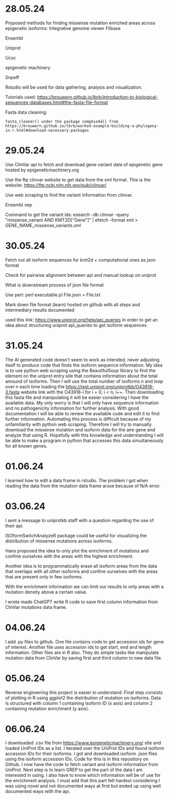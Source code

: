 # 28.05.24

Proposed methods for finding missense mutation enriched areas across epigenetic isoforms:
Integrative genome viewer
Flibase

Ensembl

Uniprot

Ucsc

epigenetic machinery

Snpeff

Rstudio will be used for data gathering, analysis and visualization.

Tutorials used:
	https://brouwern.github.io/lbrb/introduction-to-biological-sequences-databases.html#the-fasta-file-format


Fasta data cleaning:

	fasta_cleaner() under the package compbio4all from https://brouwern.github.io/lbrb/worked-example-building-a-phylogeny-in-r.html#download-necessary-packages 


# 29.05.24

Use ClinVar api to fetch and download gene variant data of epigenetic gene hosted by epigeneticmachinery.org

Use the ftp clinvar website to get data from the xml format. This is the website: ​​https://ftp.ncbi.nlm.nih.gov/pub/clinvar/ 

Use web scraping to find the variant information from clinvar.

Ensembl vep

Command to get the variant ids:
esearch -db clinvar -query "missense_variant AND KMT2D["Gene"]" | efetch -format xml > GENE_NAME_missense_variants.xml

# 30.05.24

Fetch out all isoform sequences for kmt2d + computational ones as json format

Check for pairwise alignment between api and manual lookup on uniprot

What is downstream process of json file format

Use perl: perl executable.pl File.json > File.txt

Mark down file format (learn) hosted on github with all steps and intermediary results documented

used this link:
https://www.uniprot.org/help/api_queries 
in order to get an idea about structuring uniprot api_queries to get isoform sequences

# 31.05.24

The AI generated code doesn't seem to work as intended, never adjusting itself to produce code that finds the isoform sequence information.
My idea is to use python web scraping using the BeautifulSoup library to find the element on the uniprot entry site that contains information about the total amound of isoforms.
Then I will use the total number of isoforms n and loop over n each time loading the https://rest.uniprot.org/uniprotkb/O43918-3.fasta website link with the O43918-i for i = 0; i < n; i++. Then downloading this fasta file and manipulating it will be easier considering I have the available data.
My only worry is that I will only have sequence information and no pathogenicity information for further analysis.
With good documentation I will be able to review the available code and edit it to find further information.
Automating this process is difficult because of my unfamiliarity with python web scraping. Therefore I will try to manually download the missense mutation and isoform data for the aire gene and analyze that using R.
Hopefully with this knowledge and understanding I will be able to make a program in python that accesses this data simultaneously for all known genes.

# 01.06.24

I learned how to edit a data frame in rstudio. The problem I got when reading the data from the mutation data frame arose because of N/A error.

# 03.06.24

I sent a message to uniprotkb staff with a question regarding the use of their api.

ISOformSwitchAnalyzeR package could be useful for visualizing the distribution of missense mutations across isoforms.

Hans proposed the idea to only plot the enrichment of mutations and confine ourselves with the areas with the highest enrichment.

Another idea is to programmatically erase all isoform areas from the data that overlaps with all other isoforms and confine ourselves with the areas that are present only in few isoforms.

With the enrichment information we can limit our results to only areas with a mutation density above a certain value.

I wrote made ChatGPT write R code to save first column information from ClinVar mutations data frame.

# 04.06.24

I add .py files to github. One file contains code to get accession ids for gene of interest. Another file uses accession ids to get start, end and length information. Other files are in R also. They do simple tasks like manipulate mutation data from ClinVar by saving first and third column to new data file.

# 05.06.24

Reverse engineering this project is easier to understand. Final step consists of plotting in R using ggplot2 the distribution of mutation on isoforms. Data is structured with column 1 containing isoform ID (x axis) and column 2 containing mutation enrichment (y axis).

# 06.06.24

I downloaded .csv file from https://www.epigeneticmachinery.org/ site and loaded UniProt IDs as a list. I iterated over the UniProt IDs and found isoform accession IDs for their isoforms. I got and downloaded isoform .json files using the isoform accession IDs. Code for this is in this repository on Github. I now have the code to fetch variant and isoform information from UniProt.
Next step is to learn GREP to get the part of the data I am interested in using.
I also have to know which information will be of use for the enrichment analysis.
I must add that this part felt hardest considering I was using novel and not documented ways at first but ended up using well documented ways with the api.

